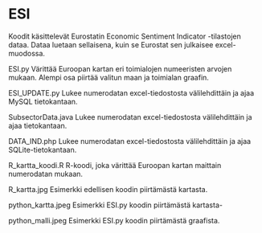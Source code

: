 # ESI
Koodit käsittelevät Eurostatin Economic Sentiment Indicator -tilastojen dataa.  Dataa luetaan sellaisena, kuin se Eurostat sen julkaisee excel-muodossa.

ESI.py 
Värittää Euroopan kartan eri toimialojen numeeristen arvojen mukaan.
Alempi osa piirtää valitun maan ja toimialan graafin.

ESI_UPDATE.py
Lukee numerodatan excel-tiedostosta välilehdittäin ja ajaa MySQL tietokantaan.

SubsectorData.java
Lukee numerodatan excel-tiedostosta välilehdittäin ja ajaa tietokantaan.

DATA_IND.php
Lukee numerodatan excel-tiedostosta välilehdittäin ja ajaa SQLite-tietokantaan.

R_kartta_koodi.R
R-koodi, joka värittää Euroopan kartan maittain numerodatan mukaan.

R_kartta.jpg
Esimerkki edellisen koodin piirtämästä kartasta.

python_kartta.jpeg
Esimerkki ESI.py koodin piirtämästä kartasta-

python_malli.jpeg
Esimerkki ESI.py koodin piirtämästä graafista.
